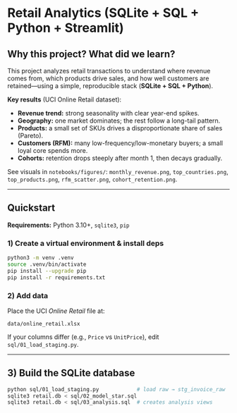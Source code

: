 # Retail Analytics (SQLite + SQL + Python + Streamlit)

## Why this project? What did we learn?
This project analyzes retail transactions to understand where revenue comes from, which products drive sales, and how well customers are retained—using a simple, reproducible stack (**SQLite + SQL + Python**).

**Key results** (UCI Online Retail dataset):
- **Revenue trend:** strong seasonality with clear year-end spikes.
- **Geography:** one market dominates; the rest follow a long-tail pattern.
- **Products:** a small set of SKUs drives a disproportionate share of sales (Pareto).
- **Customers (RFM):** many low-frequency/low-monetary buyers; a small loyal core spends more.
- **Cohorts:** retention drops steeply after month 1, then decays gradually.

See visuals in `notebooks/figures/`:
`monthly_revenue.png`, `top_countries.png`, `top_products.png`, `rfm_scatter.png`, `cohort_retention.png`.

---

## Quickstart

**Requirements:** Python 3.10+, `sqlite3`, `pip`

### 1) Create a virtual environment & install deps
```bash
python3 -m venv .venv
source .venv/bin/activate
pip install --upgrade pip
pip install -r requirements.txt
```

### 2) Add data

Place the UCI *Online Retail* file at:
```
data/online_retail.xlsx
```


If your columns differ (e.g., `Price` vs `UnitPrice`), edit `sql/01_load_staging.py`.

---

## 3) Build the SQLite database

```bash
python sql/01_load_staging.py            # load raw → stg_invoice_raw
sqlite3 retail.db < sql/02_model_star.sql
sqlite3 retail.db < sql/03_analysis.sql  # creates analysis views
```

